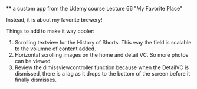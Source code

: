 ** a custom app from the Udemy course Lecture 66 "My Favorite Place"

Instead, it is about my favorite brewery!

Things to add to make it way cooler:
1. Scrolling textview for the History of Shorts. This way the field is
scalable to the volumne of content added. 
2. Horizontal scrolling images on the home and detail VC. So more photos
can be viewed.
3. Review the dimissviewcontroller function because when the DetailVC is
dismissed, there is a lag as it drops to the bottom of the screen before 
it finally dismisses.

